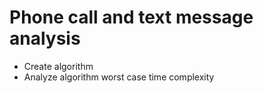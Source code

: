 # Phone call and text message analysis 

- Create algorithm
- Analyze algorithm worst case time complexity
